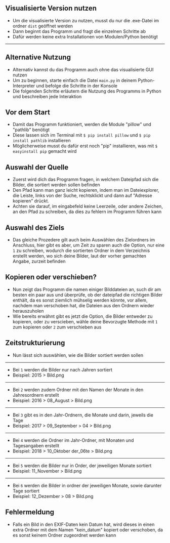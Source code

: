 ## Visualisierte Version nutzen

- Um die visualisierte Version zu nutzen, musst du nur die .exe-Datei im ordner `dist` geöffnet werden
- Dann beginnt das Programm und fragt die einzelnen Schritte ab
- Dafür werden keine extra Installationen von Modulen/Python benötigt
___

## Alternative Nutzung

- Alternativ kannst du das Programm auch ohne das visualisierte GUI nutzen
- Um zu beginnen, starte einfach die Datei `main.py` in deinem Python-Interpreter und befolge die Schritte in der Konsole
- Die folgenden Schritte erläutern die Nutzung des Programms in Python und beschreiben jede Interaktion


## Vor dem Start

- Damit das Programm funktioniert, werden die Module "pillow" und "pathlib" benötigt
- Diese lassen sich im Terminal mit `$ pip install pillow` und `$ pip install pathlib` installieren
- Möglicherweise musst du dafür erst noch "pip" installieren, was mit `$ easyinstall pip` gemacht wird


## Auswahl der Quelle

- Zuerst wird dich das Programm fragen, in welchem Dateipfad sich die Bilder, die sortiert werden sollen befinden
- Den Pfad kann man ganz leicht kopieren, indem man im Dateiexplorer, die Leiste, links von der Suche, rechtsklickt
und dann auf "Adresse kopieren" drückt.
- Achten sie darauf, im eingabefeld keine Leerzeile, oder andere Zeichen, an den Pfad zu schreiben, da dies zu fehlern
im Programm führen kann

## Auswahl des Ziels

- Das gleiche Prozedere gilt auch beim Auswählen des Zielordners im Anschluss, hier gibt es aber, um Zeit zu sparen
auch die Option, nur eine `1` zu schreiben, wodurch die sortierten Ordner in dem Verzeichnis erstellt werden, wo sich
deine Bilder, laut der vorher gemachten Angabe, zurzeit befinden

## Kopieren oder verschieben?

- Nun zeigt das Programm die namen einiger Bilddateien an, such dir am besten ein paar aus und überprüfe, ob der
dateipfad die richtigen Bilder enthält, da es sonst ziemlich mühselig werden könnte, vor allem, nachdem man verschoben
hat, die Dateien aus den Ordnern wieder herauszuholen
- Wie bereits erwähnt gibt es jetzt die Option, die Bilder entweder zu kopieren, oder zu verscieben, wähle deine
Bevorzugte Methode mit `1` zum kopieren oder `2` zum verschieben aus

## Zeitstrukturierung

- Nun lässt sich auswählen, wie die Bilder sortiert werden sollen
___
- Bei `1` werden die Bilder nur nach Jahren sortiert
- Beispiel: 2015 > Bild.png
___
- Bei `2` werden zudem Ordner mit den Namen der Monate in den Jahresordnern erstellt
- Beispiel: 2016 > 08_August > Bild.png
___
- Bei `3` gibt es in den Jahr-Ordnern, die Monate und darin, jeweils die Tage
- Beispiel: 2017 > 09_September > 04 > Bild.png
___
- Bei `4` werden die Ordner im Jahr-Ordner, mit Monaten und Tagesangaben erstellt
- Beispiel: 2018 > 10_Oktober der_06te > Bild.png
___
- Bei `5` werden die Bilder nur in Order, der jeweiligen Monate sortiert
- Beispiel: 11_November > Bild.png
___
- Bei `6` werden die Bilder in ordner der jeweiligen Monate, sowie darunter Tage sortiert
- Beispiel: 12_Dezember > 08 > Bild.png

## Fehlermeldung

- Falls ein Bild in den EXIF-Daten kein Datum hat, wird dieses in einen extra Ordner mit dem Namen "kein_datum" kopiert
oder verschoben, da es sonst keinem Ordner zugeordnet werden kann